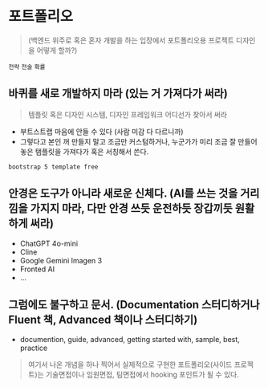 # 포트폴리오

> (백엔드 위주로 혹은 혼자 개발을 하는 입장에서 포트폴리오용 프로젝트 디자인을 어떻게 할까?)

`전략` `전술` `확률`

## 바퀴를 새로 개발하지 마라 (있는 거 가져다가 써라)

> 템플릿 혹은 디자인 시스템, 디자인 프레임워크 어디선가 찾아서 써라

- 부트스트랩 마음에 안들 수 있다 (사람 미감 다 다르니까)
- 그렇다고 본인 꺼 만들지 말고 조금만 커스텀하거나, 누군가가 미리 조금 잘 만들어 놓은 탬플릿을 가져다가 혹은 서칭해서 쓴다.

`bootstrap 5 template free`

## 안경은 도구가 아니라 새로운 신체다. (AI를 쓰는 것을 거리낌을 가지지 마라, 다만 안경 쓰듯 운전하듯 장갑끼듯 원활하게 써라)

- ChatGPT 4o-mini
- Cline
- Google Gemini Imagen 3
- Fronted AI
- ...

## 그럼에도 불구하고 문서. (Documentation 스터디하거나 Fluent 책, Advanced 책이나 스터디하기)

- documention, guide, advanced, getting started with, sample, best, practice

> 여기서 나온 개념을 하나 찍어서 실제적으로 구현한 포트폴리오(사이드 프로젝트)는 기술면접이나 임원면접, 팀면접에서 hooking 포인트가 될 수 있다.
